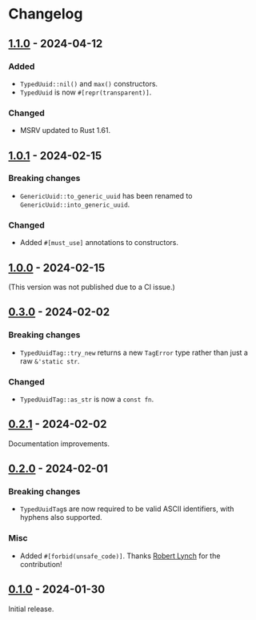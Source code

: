 # Changelog

## [1.1.0] - 2024-04-12

### Added

- `TypedUuid::nil()` and `max()` constructors.
- `TypedUuid` is now `#[repr(transparent)]`.

### Changed

- MSRV updated to Rust 1.61.

## [1.0.1] - 2024-02-15

### Breaking changes

- `GenericUuid::to_generic_uuid` has been renamed to `GenericUuid::into_generic_uuid`.

### Changed

- Added `#[must_use]` annotations to constructors.

## [1.0.0] - 2024-02-15

(This version was not published due to a CI issue.)

## [0.3.0] - 2024-02-02

### Breaking changes

- `TypedUuidTag::try_new` returns a new `TagError` type rather than just a raw `&'static str`.

### Changed

- `TypedUuidTag::as_str` is now a `const fn`.

## [0.2.1] - 2024-02-02

Documentation improvements.

## [0.2.0] - 2024-02-01

### Breaking changes

- `TypedUuidTag`s are now required to be valid ASCII identifiers, with hyphens also supported.

### Misc

- Added `#[forbid(unsafe_code)]`. Thanks [Robert Lynch](https://github.com/rob0rt) for the contribution!

## [0.1.0] - 2024-01-30

Initial release.

[1.1.0]: https://github.com/oxidecomputer/newtype-uuid/releases/newtype-uuid-1.1.0
[1.0.1]: https://github.com/oxidecomputer/newtype-uuid/releases/newtype-uuid-1.0.1
[1.0.0]: https://github.com/oxidecomputer/newtype-uuid/releases/newtype-uuid-1.0.0
[0.3.0]: https://github.com/oxidecomputer/newtype-uuid/releases/newtype-uuid-0.3.0
[0.2.1]: https://github.com/oxidecomputer/newtype-uuid/releases/newtype-uuid-0.2.1
[0.2.0]: https://github.com/oxidecomputer/newtype-uuid/releases/newtype-uuid-0.2.0
[0.1.0]: https://github.com/oxidecomputer/newtype-uuid/releases/newtype-uuid-0.1.0
